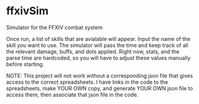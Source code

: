 # ffxivSim
Simulator for the FFXIV combat system

Once run, a list of skills that are avialable will appear. Input the name of the skill you want to use. The simulator will pass the time and keep track of all the relevant damage, buffs, and dots applied. Right now, stats, and the parse time are hardcoded, so you will have to adjust these values manually before starting.

NOTE: This project will not work without a corresponding json file that gives access to the correct spreadsheets. I have links in the code to the spreadsheets, make YOUR OWN copy, and generate YOUR OWN json file to access them, then associate that json file in the code.